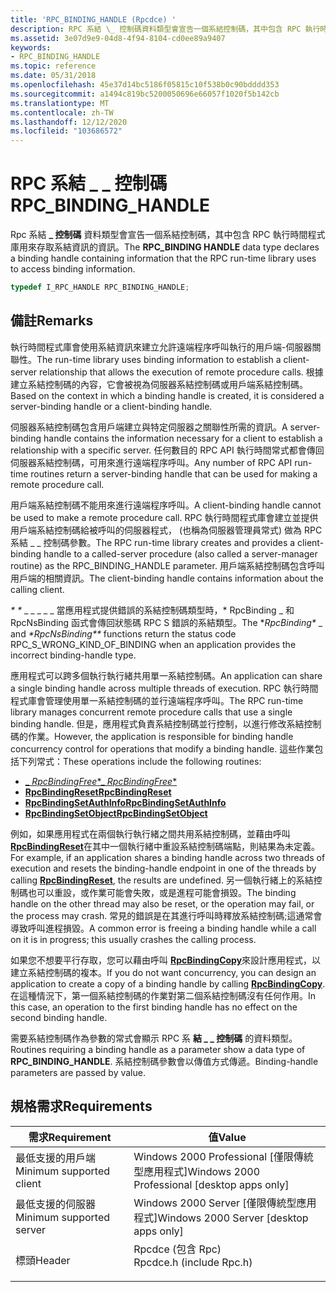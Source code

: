 ```yaml
---
title: 'RPC_BINDING_HANDLE (Rpcdce) '
description: RPC 系結 \_ 控制碼資料類型會宣告一個系結控制碼，其中包含 RPC 執行時間程式庫用來存取系結資訊的資訊。
ms.assetid: 3e07d9e9-04d8-4f94-8104-cd0ee89a9407
keywords:
- RPC_BINDING_HANDLE
ms.topic: reference
ms.date: 05/31/2018
ms.openlocfilehash: 45e37d14bc5186f05815c10f538b0c90bdddd353
ms.sourcegitcommit: a1494c819bc5200050696e66057f1020f5b142cb
ms.translationtype: MT
ms.contentlocale: zh-TW
ms.lasthandoff: 12/12/2020
ms.locfileid: "103686572"
---
```

# <a name="rpc_binding_handle"></a><span data-ttu-id="559c7-104">RPC 系結 \_ \_ 控制碼</span><span class="sxs-lookup"><span data-stu-id="559c7-104">RPC\_BINDING\_HANDLE</span></span>

<span data-ttu-id="559c7-105">Rpc 系結 **\_ 控制碼** 資料類型會宣告一個系結控制碼，其中包含 RPC 執行時間程式庫用來存取系結資訊的資訊。</span><span class="sxs-lookup"><span data-stu-id="559c7-105">The **RPC\_BINDING HANDLE** data type declares a binding handle containing information that the RPC run-time library uses to access binding information.</span></span>


```C++
typedef I_RPC_HANDLE RPC_BINDING_HANDLE;
```



## <a name="remarks"></a><span data-ttu-id="559c7-106">備註</span><span class="sxs-lookup"><span data-stu-id="559c7-106">Remarks</span></span>

<span data-ttu-id="559c7-107">執行時間程式庫會使用系結資訊來建立允許遠端程序呼叫執行的用戶端-伺服器關聯性。</span><span class="sxs-lookup"><span data-stu-id="559c7-107">The run-time library uses binding information to establish a client-server relationship that allows the execution of remote procedure calls.</span></span> <span data-ttu-id="559c7-108">根據建立系結控制碼的內容，它會被視為伺服器系結控制碼或用戶端系結控制碼。</span><span class="sxs-lookup"><span data-stu-id="559c7-108">Based on the context in which a binding handle is created, it is considered a server-binding handle or a client-binding handle.</span></span>

<span data-ttu-id="559c7-109">伺服器系結控制碼包含用戶端建立與特定伺服器之關聯性所需的資訊。</span><span class="sxs-lookup"><span data-stu-id="559c7-109">A server-binding handle contains the information necessary for a client to establish a relationship with a specific server.</span></span> <span data-ttu-id="559c7-110">任何數目的 RPC API 執行時間常式都會傳回伺服器系結控制碼，可用來進行遠端程序呼叫。</span><span class="sxs-lookup"><span data-stu-id="559c7-110">Any number of RPC API run-time routines return a server-binding handle that can be used for making a remote procedure call.</span></span>

<span data-ttu-id="559c7-111">用戶端系結控制碼不能用來進行遠端程序呼叫。</span><span class="sxs-lookup"><span data-stu-id="559c7-111">A client-binding handle cannot be used to make a remote procedure call.</span></span> <span data-ttu-id="559c7-112">RPC 執行時間程式庫會建立並提供用戶端系結控制碼給被呼叫的伺服器程式， (也稱為伺服器管理員常式) 做為 RPC 系結 \_ \_ 控制碼參數。</span><span class="sxs-lookup"><span data-stu-id="559c7-112">The RPC run-time library creates and provides a client-binding handle to a called-server procedure (also called a server-manager routine) as the RPC\_BINDING\_HANDLE parameter.</span></span> <span data-ttu-id="559c7-113">用戶端系結控制碼包含呼叫用戶端的相關資訊。</span><span class="sxs-lookup"><span data-stu-id="559c7-113">The client-binding handle contains information about the calling client.</span></span>

<span data-ttu-id="559c7-114">*\** _*\**_ \_ \_ \_ \_ \_ 當應用程式提供錯誤的系結控制碼類型時，\* RpcBinding _ 和 RpcNsBinding 函式會傳回狀態碼 RPC S 錯誤的系結類型。</span><span class="sxs-lookup"><span data-stu-id="559c7-114">The **RpcBinding\** _ and _*RpcNsBinding\*\*_ functions return the status code RPC\_S\_WRONG\_KIND\_OF\_BINDING when an application provides the incorrect binding-handle type.</span></span>

<span data-ttu-id="559c7-115">應用程式可以跨多個執行執行緒共用單一系結控制碼。</span><span class="sxs-lookup"><span data-stu-id="559c7-115">An application can share a single binding handle across multiple threads of execution.</span></span> <span data-ttu-id="559c7-116">RPC 執行時間程式庫會管理使用單一系結控制碼的並行遠端程序呼叫。</span><span class="sxs-lookup"><span data-stu-id="559c7-116">The RPC run-time library manages concurrent remote procedure calls that use a single binding handle.</span></span> <span data-ttu-id="559c7-117">但是，應用程式負責系結控制碼並行控制，以進行修改系結控制碼的作業。</span><span class="sxs-lookup"><span data-stu-id="559c7-117">However, the application is responsible for binding handle concurrency control for operations that modify a binding handle.</span></span> <span data-ttu-id="559c7-118">這些作業包括下列常式：</span><span class="sxs-lookup"><span data-stu-id="559c7-118">These operations include the following routines:</span></span>

-   [<span data-ttu-id="559c7-119">_ *RpcBindingFree*\*</span><span class="sxs-lookup"><span data-stu-id="559c7-119">_ *RpcBindingFree*\*</span></span>](/windows/desktop/api/Rpcdce/nf-rpcdce-rpcbindingfree)
-   [<span data-ttu-id="559c7-120">**RpcBindingReset**</span><span class="sxs-lookup"><span data-stu-id="559c7-120">**RpcBindingReset**</span></span>](/windows/desktop/api/Rpcdce/nf-rpcdce-rpcbindingreset)
-   [<span data-ttu-id="559c7-121">**RpcBindingSetAuthInfo**</span><span class="sxs-lookup"><span data-stu-id="559c7-121">**RpcBindingSetAuthInfo**</span></span>](/windows/desktop/api/Rpcdce/nf-rpcdce-rpcbindingsetauthinfo)
-   [<span data-ttu-id="559c7-122">**RpcBindingSetObject**</span><span class="sxs-lookup"><span data-stu-id="559c7-122">**RpcBindingSetObject**</span></span>](/windows/desktop/api/Rpcdce/nf-rpcdce-rpcbindingsetobject)

<span data-ttu-id="559c7-123">例如，如果應用程式在兩個執行執行緒之間共用系結控制碼，並藉由呼叫 [**RpcBindingReset**](/windows/desktop/api/Rpcdce/nf-rpcdce-rpcbindingreset)在其中一個執行緒中重設系結控制碼端點，則結果為未定義。</span><span class="sxs-lookup"><span data-stu-id="559c7-123">For example, if an application shares a binding handle across two threads of execution and resets the binding-handle endpoint in one of the threads by calling [**RpcBindingReset**](/windows/desktop/api/Rpcdce/nf-rpcdce-rpcbindingreset), the results are undefined.</span></span> <span data-ttu-id="559c7-124">另一個執行緒上的系結控制碼也可以重設，或作業可能會失敗，或是進程可能會損毀。</span><span class="sxs-lookup"><span data-stu-id="559c7-124">The binding handle on the other thread may also be reset, or the operation may fail, or the process may crash.</span></span> <span data-ttu-id="559c7-125">常見的錯誤是在其進行呼叫時釋放系結控制碼;這通常會導致呼叫進程損毀。</span><span class="sxs-lookup"><span data-stu-id="559c7-125">A common error is freeing a binding handle while a call on it is in progress; this usually crashes the calling process.</span></span>

<span data-ttu-id="559c7-126">如果您不想要平行存取，您可以藉由呼叫 [**RpcBindingCopy**](/windows/desktop/api/Rpcdce/nf-rpcdce-rpcbindingcopy)來設計應用程式，以建立系結控制碼的複本。</span><span class="sxs-lookup"><span data-stu-id="559c7-126">If you do not want concurrency, you can design an application to create a copy of a binding handle by calling [**RpcBindingCopy**](/windows/desktop/api/Rpcdce/nf-rpcdce-rpcbindingcopy).</span></span> <span data-ttu-id="559c7-127">在這種情況下，第一個系結控制碼的作業對第二個系結控制碼沒有任何作用。</span><span class="sxs-lookup"><span data-stu-id="559c7-127">In this case, an operation to the first binding handle has no effect on the second binding handle.</span></span>

<span data-ttu-id="559c7-128">需要系結控制碼作為參數的常式會顯示 RPC 系 **結 \_ \_ 控制碼** 的資料類型。</span><span class="sxs-lookup"><span data-stu-id="559c7-128">Routines requiring a binding handle as a parameter show a data type of **RPC\_BINDING\_HANDLE**.</span></span> <span data-ttu-id="559c7-129">系結控制碼參數會以傳值方式傳遞。</span><span class="sxs-lookup"><span data-stu-id="559c7-129">Binding-handle parameters are passed by value.</span></span>

## <a name="requirements"></a><span data-ttu-id="559c7-130">規格需求</span><span class="sxs-lookup"><span data-stu-id="559c7-130">Requirements</span></span>



| <span data-ttu-id="559c7-131">需求</span><span class="sxs-lookup"><span data-stu-id="559c7-131">Requirement</span></span> | <span data-ttu-id="559c7-132">值</span><span class="sxs-lookup"><span data-stu-id="559c7-132">Value</span></span> |
|-------------------------------------|-----------------------------------------------------------------------------------------------------|
| <span data-ttu-id="559c7-133">最低支援的用戶端</span><span class="sxs-lookup"><span data-stu-id="559c7-133">Minimum supported client</span></span><br/> | <span data-ttu-id="559c7-134">Windows 2000 Professional \[僅限傳統型應用程式\]</span><span class="sxs-lookup"><span data-stu-id="559c7-134">Windows 2000 Professional \[desktop apps only\]</span></span><br/>                                          |
| <span data-ttu-id="559c7-135">最低支援的伺服器</span><span class="sxs-lookup"><span data-stu-id="559c7-135">Minimum supported server</span></span><br/> | <span data-ttu-id="559c7-136">Windows 2000 Server \[僅限傳統型應用程式\]</span><span class="sxs-lookup"><span data-stu-id="559c7-136">Windows 2000 Server \[desktop apps only\]</span></span><br/>                                                |
| <span data-ttu-id="559c7-137">標頭</span><span class="sxs-lookup"><span data-stu-id="559c7-137">Header</span></span><br/>                   | <dl> <span data-ttu-id="559c7-138"><dt>Rpcdce (包含 Rpc) </dt></span><span class="sxs-lookup"><span data-stu-id="559c7-138"><dt>Rpcdce.h (include Rpc.h)</dt></span></span> </dl> |



 

 





